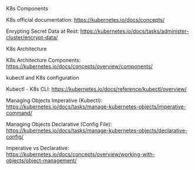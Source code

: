 K8s Components

K8s official documentation: https://kubernetes.io/docs/concepts/

Enrypting Secret Data at Rest: https://kubernetes.io/docs/tasks/administer-cluster/encrypt-data/



K8s Architecture

K8s Architecture Components: https://kubernetes.io/docs/concepts/overview/components/



kubectl and K8s configuration

Kubectl - K8s CLI: https://kubernetes.io/docs/reference/kubectl/overview/

Managing Objects Imperative (Kubectl): https://kubernetes.io/docs/tasks/manage-kubernetes-objects/imperative-command/

Managing Objects Declarative (Config File): https://kubernetes.io/docs/tasks/manage-kubernetes-objects/declarative-config/

Imperative vs Declarative: https://kubernetes.io/docs/concepts/overview/working-with-objects/object-management/